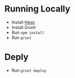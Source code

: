 # Running Locally
- Install [Hexo](http://hexo.io/)
- Install Grunt
- Run `npm install`
- Run `grunt`

# Deply
- Run `grunt deploy`
